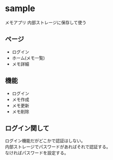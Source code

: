 # sample

メモアプリ
内部ストレージに保存して使う

## ページ

- ログイン
- ホーム(メモ一覧)
- メモ詳細

## 機能

- ログイン
- メモ作成
- メモ更新
- メモ削除

## ログイン関して

ログイン機能だがどこかで認証はしない。  
内部ストレージでパスワードがあればそれで認証する。  
なければパスワードを設定する。

